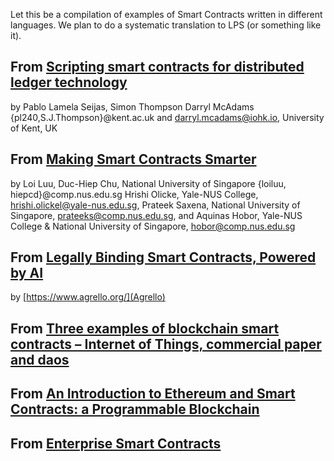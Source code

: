 Let this be a compilation of examples of Smart Contracts written in different languages. We plan to do a systematic translation to LPS (or something like it). 

## From [Scripting smart contracts for distributed ledger technology](https://eprint.iacr.org/2016/1156.pdf) ##
by Pablo Lamela Seijas, Simon Thompson Darryl McAdams {pl240,S.J.Thompson}@kent.ac.uk and darryl.mcadams@iohk.io, University of Kent, UK


## From [Making Smart Contracts Smarter](https://www.comp.nus.edu.sg/~hobor/Publications/2016/Making%20Smart%20Contracts%20Smarter.pdf) ##
by  Loi Luu, Duc-Hiep Chu, National University of Singapore
{loiluu, hiepcd}@comp.nus.edu.sg Hrishi Olicke, Yale-NUS College, hrishi.olickel@yale-nus.edu.sg, 
Prateek Saxena, National University of Singapore, prateeks@comp.nus.edu.sg, and Aquinas Hobor, Yale-NUS College
& National University of Singapore, hobor@comp.nus.edu.sg


## From [Legally Binding Smart Contracts, Powered by AI](https://www.agrello.org/?gclid=CjwKCAjwqcHLBRAqEiwA-j4AyK0P5t1wbdvUFx6EfmdHKwE79ER8JR8VSzY4ngvUPhi7q046yH7mORoCZbYQAvD_BwE) ##
by [https://www.agrello.org/](Agrello) 

## From [Three examples of blockchain smart contracts – Internet of Things, commercial paper and daos](http://www.jdsupra.com/legalnews/three-examples-of-blockchain-smart-31754/) ##


## From [An Introduction to Ethereum and Smart Contracts: a Programmable Blockchain](https://auth0.com/blog/an-introduction-to-ethereum-and-smart-contracts-part-2/) ##


## From [Enterprise Smart Contracts](https://azure.microsoft.com/en-in/blog/introducing-enterprise-smart-contracts/) ##
